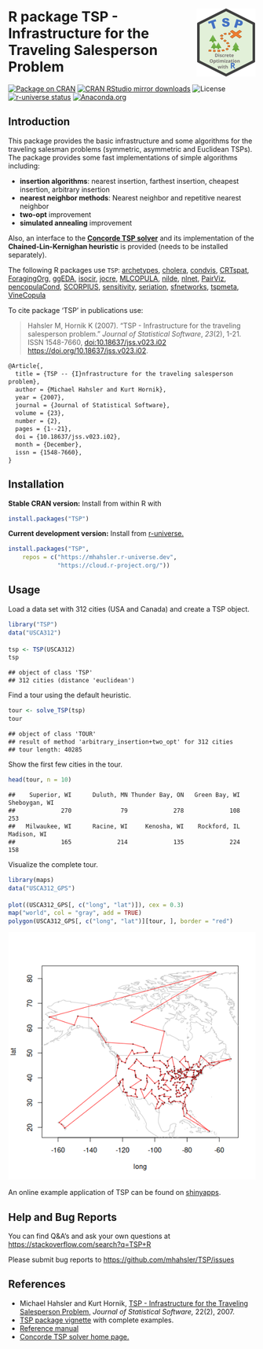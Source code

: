
# <img src="man/figures/logo.svg" align="right" height="139" /> R package TSP - Infrastructure for the Traveling Salesperson Problem

[![Package on
CRAN](https://www.r-pkg.org/badges/version/TSP)](https://CRAN.R-project.org/package=TSP)
[![CRAN RStudio mirror
downloads](https://cranlogs.r-pkg.org/badges/TSP)](https://CRAN.R-project.org/package=TSP)
![License](https://img.shields.io/cran/l/TSP) [![r-universe
status](https://mhahsler.r-universe.dev/badges/TSP)](https://mhahsler.r-universe.dev/TSP)
[![Anaconda.org](https://anaconda.org/conda-forge/r-tsp/badges/version.svg)](https://anaconda.org/conda-forge/r-tsp)

## Introduction

This package provides the basic infrastructure and some algorithms for
the traveling salesman problems (symmetric, asymmetric and Euclidean
TSPs). The package provides some fast implementations of simple
algorithms including:

- **insertion algorithms**: nearest insertion, farthest insertion,
  cheapest insertion, arbitrary insertion
- **nearest neighbor methods**: Nearest neighbor and repetitive nearest
  neighbor
- **two-opt** improvement
- **simulated annealing** improvement

Also, an interface to the [**Concorde TSP
solver**](http://www.math.uwaterloo.ca/tsp/concorde/) and its
implementation of the **Chained-Lin-Kernighan heuristic** is provided
(needs to be installed separately).

The following R packages use `TSP`:
[archetypes](https://CRAN.R-project.org/package=archetypes),
[cholera](https://CRAN.R-project.org/package=cholera),
[condvis](https://CRAN.R-project.org/package=condvis),
[CRTspat](https://CRAN.R-project.org/package=CRTspat),
[ForagingOrg](https://CRAN.R-project.org/package=ForagingOrg),
[ggEDA](https://CRAN.R-project.org/package=ggEDA),
[isocir](https://CRAN.R-project.org/package=isocir),
[jocre](https://CRAN.R-project.org/package=jocre),
[MLCOPULA](https://CRAN.R-project.org/package=MLCOPULA),
[nilde](https://CRAN.R-project.org/package=nilde),
[nlnet](https://CRAN.R-project.org/package=nlnet),
[PairViz](https://CRAN.R-project.org/package=PairViz),
[pencopulaCond](https://CRAN.R-project.org/package=pencopulaCond),
[SCORPIUS](https://CRAN.R-project.org/package=SCORPIUS),
[sensitivity](https://CRAN.R-project.org/package=sensitivity),
[seriation](https://CRAN.R-project.org/package=seriation),
[sfnetworks](https://CRAN.R-project.org/package=sfnetworks),
[tspmeta](https://CRAN.R-project.org/package=tspmeta),
[VineCopula](https://CRAN.R-project.org/package=VineCopula)

To cite package ‘TSP’ in publications use:

> Hahsler M, Hornik K (2007). “TSP - Infrastructure for the traveling
> salesperson problem.” *Journal of Statistical Software*, *23*(2),
> 1-21. ISSN 1548-7660, <doi:10.18637/jss.v023.i02>
> <https://doi.org/10.18637/jss.v023.i02>.

    @Article{,
      title = {TSP -- {I}nfrastructure for the traveling salesperson problem},
      author = {Michael Hahsler and Kurt Hornik},
      year = {2007},
      journal = {Journal of Statistical Software},
      volume = {23},
      number = {2},
      pages = {1--21},
      doi = {10.18637/jss.v023.i02},
      month = {December},
      issn = {1548-7660},
    }

## Installation

**Stable CRAN version:** Install from within R with

``` r
install.packages("TSP")
```

**Current development version:** Install from
[r-universe.](https://mhahsler.r-universe.dev/TSP)

``` r
install.packages("TSP",
    repos = c("https://mhahsler.r-universe.dev",
              "https://cloud.r-project.org/"))
```

## Usage

Load a data set with 312 cities (USA and Canada) and create a TSP
object.

``` r
library("TSP")
data("USCA312")

tsp <- TSP(USCA312)
tsp
```

    ## object of class 'TSP' 
    ## 312 cities (distance 'euclidean')

Find a tour using the default heuristic.

``` r
tour <- solve_TSP(tsp)
tour
```

    ## object of class 'TOUR' 
    ## result of method 'arbitrary_insertion+two_opt' for 312 cities
    ## tour length: 40285

Show the first few cities in the tour.

``` r
head(tour, n = 10)
```

    ##    Superior, WI      Duluth, MN Thunder Bay, ON   Green Bay, WI   Sheboygan, WI 
    ##             270              79             278             108             253 
    ##   Milwaukee, WI      Racine, WI     Kenosha, WI    Rockford, IL     Madison, WI 
    ##             165             214             135             224             158

Visualize the complete tour.

``` r
library(maps)
data("USCA312_GPS")

plot((USCA312_GPS[, c("long", "lat")]), cex = 0.3)
map("world", col = "gray", add = TRUE)
polygon(USCA312_GPS[, c("long", "lat")][tour, ], border = "red")
```

![](inst/README_files/unnamed-chunk-6-1.png)<!-- -->

An online example application of TSP can be found on
[shinyapps](https://shrinidhee.shinyapps.io/SimpleTSP).

## Help and Bug Reports

You can find Q&A’s and ask your own questions at
<https://stackoverflow.com/search?q=TSP+R>

Please submit bug reports to <https://github.com/mhahsler/TSP/issues>

## References

- Michael Hahsler and Kurt Hornik, [TSP - Infrastructure for the
  Traveling Salesperson
  Problem,](http://dx.doi.org/10.18637/jss.v023.i02) *Journal of
  Statistical Software,* 22(2), 2007.
- [TSP package
  vignette](https://cran.r-project.org/package=TSP/vignettes/TSP.pdf)
  with complete examples.
- [Reference manual](https://cran.r-project.org/package=TSP/TSP.pdf)
- [Concorde TSP solver home
  page.](http://www.math.uwaterloo.ca/tsp/concorde/)
